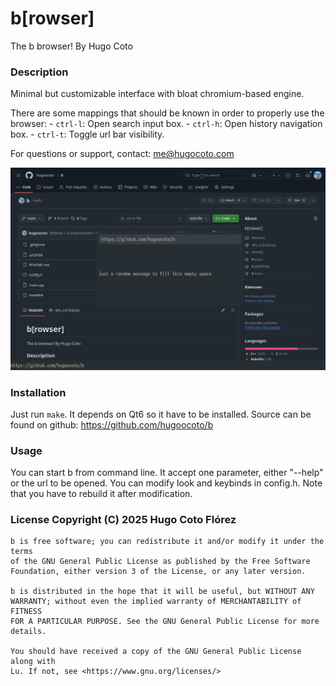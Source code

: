 # b\[rowser\]

The b browser! By Hugo Coto

### Description 

Minimal but customizable interface with bloat chromium-based engine. 

There are some mappings that should be known in order to properly use the
browser:
    - `ctrl-l`: Open search input box.
    - `ctrl-h`: Open history navigation box.
    - `ctrl-t`: Toggle url bar visibility.

For questions or support, contact: me@hugocoto.com

![Image](./images/image.png)

### Installation 
Just run `make`. It depends on Qt6 so it have to be installed. Source can be
found on github: https://github.com/hugoocoto/b

### Usage 
You can start b from command line. It accept one parameter, either "--help" or
the url to be opened. You can modify look and keybinds in config.h. Note that
you have to rebuild it after modification.

### License Copyright (C) 2025  Hugo Coto Flórez
    
    b is free software; you can redistribute it and/or modify it under the terms
    of the GNU General Public License as published by the Free Software
    Foundation, either version 3 of the License, or any later version.
    
    b is distributed in the hope that it will be useful, but WITHOUT ANY
    WARRANTY; without even the implied warranty of MERCHANTABILITY of FITNESS
    FOR A PARTICULAR PURPOSE. See the GNU General Public License for more
    details.
    
    You should have received a copy of the GNU General Public License along with
    Lu. If not, see <https://www.gnu.org/licenses/>
    

